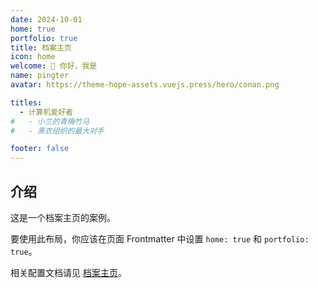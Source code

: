 ```yaml
---
date: 2024-10-01
home: true
portfolio: true
title: 档案主页
icon: home
welcome: 👋 你好，我是
name: pingter
avatar: https://theme-hope-assets.vuejs.press/hero/conan.png

titles:
  - 计算机爱好者
#   - 小兰的青梅竹马
#   - 黑衣组织的最大对手

footer: false
---
```


## 介绍

这是一个档案主页的案例。

要使用此布局，你应该在页面 Frontmatter 中设置 `home: true` 和 `portfolio: true`。

相关配置文档请见 [档案主页](https://theme-hope.vuejs.press/zh/guide/blog/home.html#档案类型主页)。
